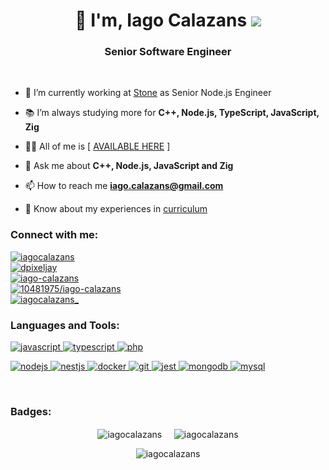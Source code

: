 <h1 align="center">👋 I'm, Iago Calazans  <img src="https://img.shields.io/badge/Made%20with-Javascript-yellow?style=for-the-badge&logo=javascript" /></h1>
<h3 align="center">Senior Software Engineer</h3>

<br>

- 🔭 I’m currently working at [Stone](https://www.stone.com.br/) as Senior Node.js Engineer

- 📚 I’m always studying more for **C++, Node.js, TypeScript, JavaScript, Zig**

- 👨‍💻 All of me is [ [AVAILABLE HERE](https://iagocalazans.dev) ]

- 💬 Ask me about **C++, Node.js, JavaScript and Zig**

- 📫 How to reach me **iago.calazans@gmail.com**

- 📄 Know about my experiences in [curriculum](https://trampos.co/iagocalazans)

<h3 align="left">Connect with me:</h3>
<p align="left">
<a href="https://dev.to/iagocalazans" target="_blank"><img align="center" src="https://img.shields.io/badge/dev.to-seguir?style=social&logo=dev.to" alt="iagocalazans" /></a> <br />
<a href="https://twitter.com/iago_calazans" target="_blank"><img align="center" src="https://img.shields.io/badge/twitter-seguir?style=social&logo=twitter" alt="dpixeljay" /></a> <br />
<a href="https://linkedin.com/in/iago-calazans" target="_blank"><img align="center" src="https://img.shields.io/badge/linkedin-seguir?style=social&logo=linkedin" alt="iago-calazans" /></a> <br />
<a href="https://stackoverflow.com/users/10481975/iago-calazans" target="_blank"><img align="center" src="https://img.shields.io/badge/stackoverflow-seguir?style=social&logo=stackoverflow" alt="10481975/iago-calazans" /></a> <br />
<a href="https://instagram.com/iagocalazans_" target="_blank"><img align="center" src="https://img.shields.io/badge/instagram-seguir?style=social&logo=instagram" alt="iagocalazans_" /></a>
</p>

<h3 align="left">Languages and Tools:</h3>
<p align="left">   <a href="https://developer.mozilla.org/en-US/docs/Web/JavaScript" target="_blank"> <img src="https://img.shields.io/badge/javascript-~2008-yellow?style=for-the-badge&logo=JavaScript&logoColor=yellow" alt="javascript"/> </a> <a href="https://www.typescriptlang.org/" target="_blank"> <img src="https://img.shields.io/badge/typescript-%5E3.x-blue?style=for-the-badge&logo=TypeScript&logoColor=blue" alt="typescript" /> </a> <a href="https://www.php.net" target="_blank"> <img src="https://img.shields.io/badge/php-^5.x-blueviolet?style=for-the-badge&logo=php&logoColor=blueviolet" alt="php"  /> </a></p>
<p align="left"> <a href="https://nodejs.org/" target="_blank"> <img src="https://img.shields.io/badge/node-%5E12.x-green?style=for-the-badge&logo=Node.js&logoColor=green" alt="nodejs"/> </a> <a href="https://nestjs.com/" target="_blank"> <img src="https://img.shields.io/badge/nestjs-%5E7.x-critical?style=for-the-badge&logo=NestJS&logoColor=critical" alt="nestjs" /> </a> <a href="https://www.docker.com/" target="_blank"> <img src="https://img.shields.io/badge/docker-~-9cf?style=for-the-badge&logo=Docker&logoColor=9cf" alt="docker" /> </a> <a href="https://git-scm.com/" target="_blank"> <img src="https://img.shields.io/badge/git-~-important?style=for-the-badge&logo=Git&logoColor=important" alt="git" /> </a> <a href="https://jestjs.io" target="_blank"> <img src="https://img.shields.io/badge/jest-~-ff69b4?style=for-the-badge&logo=Jest&logoColor=ff69b4" alt="jest" /> </a> <a href="https://www.mongodb.com/" target="_blank"> <img src="https://img.shields.io/badge/mongodb-~-green?style=for-the-badge&logo=MongoDB&logoColor=green" alt="mongodb" /> </a> <a href="https://www.mysql.com/" target="_blank"> <img src="https://img.shields.io/badge/mysql-%5E5.x-informational?style=for-the-badge&logo=MySQL&logoColor=informational" alt="mysql" /> </a>  </p>

<br>

<h3 align="left">Badges:</h3>

<p align="center"><img align="center" src="http://github-profile-summary-cards.vercel.app/api/cards/repos-per-language?username=iagocalazans&theme=github_dark" alt="iagocalazans" /> &nbsp;&nbsp;&nbsp; <img align="center" src="http://github-profile-summary-cards.vercel.app/api/cards/most-commit-language?username=iagocalazans&theme=github_dark" alt="iagocalazans" /></p>

<p align="center"><img align="center" src="http://github-profile-summary-cards.vercel.app/api/cards/profile-details?username=iagocalazans&theme=github_dark" alt="iagocalazans" /></p>
